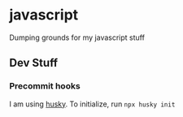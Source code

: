 # javascript

Dumping grounds for my javascript stuff

## Dev Stuff

### Precommit hooks

I am using [husky](https://typicode.github.io/husky/how-to.html). To initialize, run `npx husky init`
